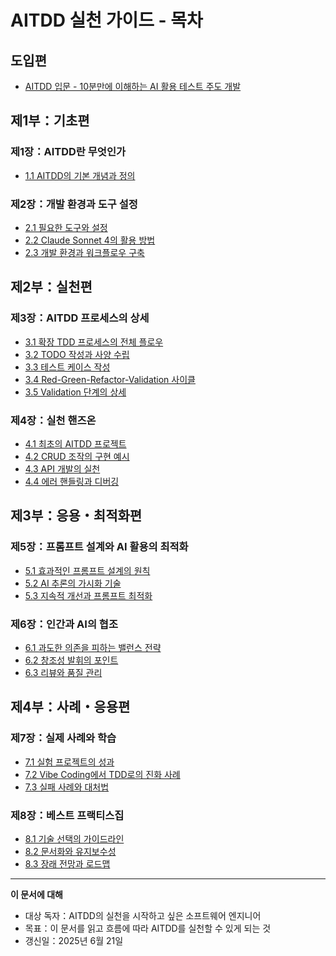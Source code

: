 # AITDD 실천 가이드 - 목차

## 도입편
- [AITDD 입문 - 10분만에 이해하는 AI 활용 테스트 주도 개발](./aitdd-getting-started.md)

## 제1부：기초편

### 제1장：AITDD란 무엇인가
- [1.1 AITDD의 기본 개념과 정의](./01-fundamentals/01-aitdd-definition.md)

### 제2장：개발 환경과 도구 설정
- [2.1 필요한 도구와 설정](./02-environment/01-tools-setup.md)
- [2.2 Claude Sonnet 4의 활용 방법](./02-environment/02-claude-usage.md)
- [2.3 개발 환경과 워크플로우 구축](./02-environment/03-workflow-setup.md)

## 제2부：실천편

### 제3장：AITDD 프로세스의 상세
- [3.1 확장 TDD 프로세스의 전체 플로우](./03-process/01-extended-tdd-flow.md)
- [3.2 TODO 작성과 사양 수립](./03-process/02-todo-and-specification.md)
- [3.3 테스트 케이스 작성](./03-process/03-test-case-creation.md)
- [3.4 Red-Green-Refactor-Validation 사이클](./03-process/04-rgr-validation-cycle.md)
- [3.5 Validation 단계의 상세](./03-process/05-validation-details.md)

### 제4장：실천 핸즈온
- [4.1 최초의 AITDD 프로젝트](./04-hands-on/01-first-project.md)
- [4.2 CRUD 조작의 구현 예시](./04-hands-on/02-crud-example.md)
- [4.3 API 개발의 실천](./04-hands-on/03-api-development.md)
- [4.4 에러 핸들링과 디버깅](./04-hands-on/04-error-handling.md)

## 제3부：응용・최적화편

### 제5장：프롬프트 설계와 AI 활용의 최적화
- [5.1 효과적인 프롬프트 설계의 원칙](./05-optimization/01-prompt-design.md)
- [5.2 AI 추론의 가시화 기술](./05-optimization/02-ai-inference-visualization.md)
- [5.3 지속적 개선과 프롬프트 최적화](./05-optimization/03-continuous-improvement.md)

### 제6장：인간과 AI의 협조
- [6.1 과도한 의존을 피하는 밸런스 전략](./06-collaboration/01-balance-strategy.md)
- [6.2 창조성 발휘의 포인트](./06-collaboration/02-creativity-points.md)
- [6.3 리뷰와 품질 관리](./06-collaboration/03-review-quality.md)

## 제4부：사례・응용편

### 제7장：실제 사례와 학습
- [7.1 실험 프로젝트의 성과](./07-case-studies/01-experimental-results.md)
- [7.2 Vibe Coding에서 TDD로의 진화 사례](./07-case-studies/02-evolution-case.md)
- [7.3 실패 사례와 대처법](./07-case-studies/03-failure-cases.md)

### 제8장：베스트 프랙티스집
- [8.1 기술 선택의 가이드라인](./08-best-practices/01-tech-selection.md)
- [8.2 문서화와 유지보수성](./08-best-practices/02-documentation.md)
- [8.3 장래 전망과 로드맵](./08-best-practices/03-future-vision.md)

---

**이 문서에 대해**
- 대상 독자：AITDD의 실천을 시작하고 싶은 소프트웨어 엔지니어
- 목표：이 문서를 읽고 흐름에 따라 AITDD를 실천할 수 있게 되는 것
- 갱신일：2025년 6월 21일